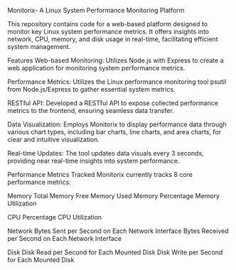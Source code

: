 Monitorix- A Linux System Performance Monitoring Platform

This repository contains code for a web-based platform designed to monitor key Linux system performance metrics. It offers insights into network, CPU, memory, and disk usage in real-time, facilitating efficient system management.

Features
Web-based Monitoring: Utilizes Node.js with Express to create a web application for monitoring system performance metrics.

Performance Metrics: Utilizes the Linux performance monitoring tool psutil from Node.js/Express to gather essential system metrics.

RESTful API: Developed a RESTful API to expose collected performance metrics to the frontend, ensuring seamless data transfer.

Data Visualization: Employs Monitorix to display performance data through various chart types, including bar charts, line charts, and area charts, for clear and intuitive visualization.

Real-time Updates: The tool updates data visuals every 3 seconds, providing near real-time insights into system performance.

Performance Metrics Tracked
Monitorix currently tracks 8 core performance metrics:

Memory
Total Memory
Free Memory
Used Memory
Percentage Memory Utilization

CPU
Percentage CPU Utilization

Network
Bytes Sent per Second on Each Network Interface
Bytes Received per Second on Each Network Interface

Disk
Disk Read per Second for Each Mounted Disk
Disk Write per Second for Each Mounted Disk
